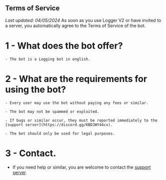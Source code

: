 ## Terms of Service
_Last updated: 04/05/2024_
As soon as you use Logger V2 or have invited to a server, you automatically agree to the Terms of Service of the bot.
# 1 - What does the bot offer?

    - The bot is a Logging bot in english.

# 2 - What are the requirements for using the bot?

    - Every user may use the bot without paying any fees or similar.

    - The bot may not be spammed or exploited. 

    - If bugs or similar occur, they must be reported immediately to the [support server](https://discord.gg/KBDJWY44cx).

    - The bot should only be used for legal purposes.

# 3 - Contact.
- If you need help or similar, you are welcome to contact the [support server](https://discord.gg/KBDJWY44cx).
